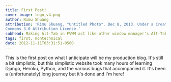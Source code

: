 ```yaml
---
title: First Post!
cover-image: logo_v4.png
author: Rimu Shuang
attribution: 'Rimu Shuang. "Untitled Photo". Dec 8, 2013. Under a Creative
Commons 3.0 Attribution License.'
subhead: Making Alt-Tab in FVWM act like other window manager's Alt-Tab
tags: first, nontechnical
date: 2012-11-11T03:31:51-0500
---
```


This is the first post on what I anticipate will be my production blog. It's still a bit simplistic, but this simplistic website took many hours of learning Django, Heroku, Python, and the various bugs that accompanied it. It's been a (unfortunately) long journey but it's done and I'm here!
